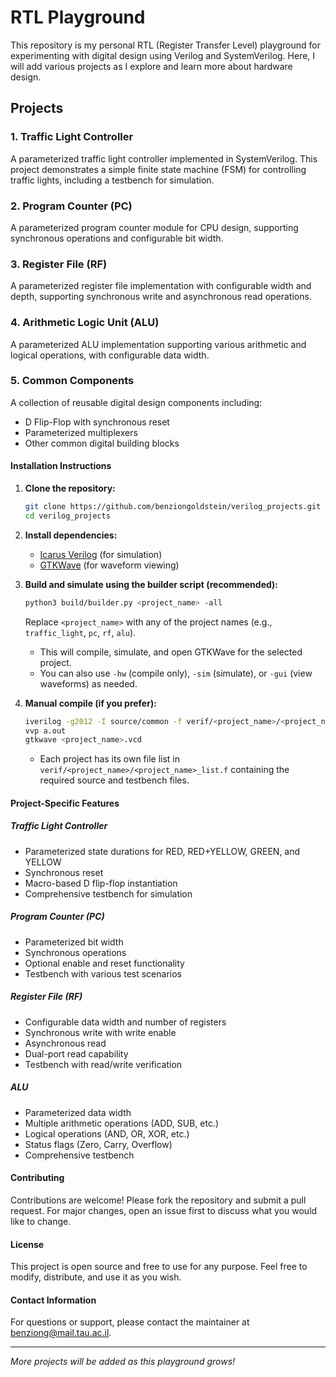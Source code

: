 # RTL Playground

This repository is my personal RTL (Register Transfer Level) playground for experimenting with digital design using Verilog and SystemVerilog. Here, I will add various projects as I explore and learn more about hardware design.

## Projects

### 1. Traffic Light Controller
A parameterized traffic light controller implemented in SystemVerilog. This project demonstrates a simple finite state machine (FSM) for controlling traffic lights, including a testbench for simulation.

### 2. Program Counter (PC)
A parameterized program counter module for CPU design, supporting synchronous operations and configurable bit width.

### 3. Register File (RF)
A parameterized register file implementation with configurable width and depth, supporting synchronous write and asynchronous read operations.

### 4. Arithmetic Logic Unit (ALU)
A parameterized ALU implementation supporting various arithmetic and logical operations, with configurable data width.

### 5. Common Components
A collection of reusable digital design components including:
- D Flip-Flop with synchronous reset
- Parameterized multiplexers
- Other common digital building blocks

#### Installation Instructions

1. **Clone the repository:**
   ```bash
   git clone https://github.com/benziongoldstein/verilog_projects.git
   cd verilog_projects
   ```
2. **Install dependencies:**
   - [Icarus Verilog](http://iverilog.icarus.com/) (for simulation)
   - [GTKWave](http://gtkwave.sourceforge.net/) (for waveform viewing)

3. **Build and simulate using the builder script (recommended):**
   ```bash
   python3 build/builder.py <project_name> -all
   ```
   Replace `<project_name>` with any of the project names (e.g., `traffic_light`, `pc`, `rf`, `alu`).
   - This will compile, simulate, and open GTKWave for the selected project.
   - You can also use `-hw` (compile only), `-sim` (simulate), or `-gui` (view waveforms) as needed.

4. **Manual compile (if you prefer):**
   ```bash
   iverilog -g2012 -I source/common -f verif/<project_name>/<project_name>_list.f
   vvp a.out
   gtkwave <project_name>.vcd
   ```
   - Each project has its own file list in `verif/<project_name>/<project_name>_list.f` containing the required source and testbench files.

#### Project-Specific Features

##### Traffic Light Controller
- Parameterized state durations for RED, RED+YELLOW, GREEN, and YELLOW
- Synchronous reset
- Macro-based D flip-flop instantiation
- Comprehensive testbench for simulation

##### Program Counter (PC)
- Parameterized bit width
- Synchronous operations
- Optional enable and reset functionality
- Testbench with various test scenarios

##### Register File (RF)
- Configurable data width and number of registers
- Synchronous write with write enable
- Asynchronous read
- Dual-port read capability
- Testbench with read/write verification

##### ALU
- Parameterized data width
- Multiple arithmetic operations (ADD, SUB, etc.)
- Logical operations (AND, OR, XOR, etc.)
- Status flags (Zero, Carry, Overflow)
- Comprehensive testbench

#### Contributing

Contributions are welcome! Please fork the repository and submit a pull request. For major changes, open an issue first to discuss what you would like to change.

#### License

This project is open source and free to use for any purpose. Feel free to modify, distribute, and use it as you wish.

#### Contact Information

For questions or support, please contact the maintainer at benziong@mail.tau.ac.il.

---

*More projects will be added as this playground grows!* 